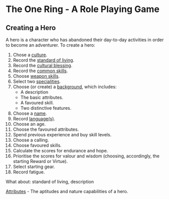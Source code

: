 # The One Ring - A Role Playing Game

## Creating a Hero

A hero is a character who has abandoned their day-to-day activities in order to become an adventurer.  To create a hero:

1. Chose a [culture](cultures.md).
2. Record the [standard of living](standard-of-living.md).
3. Record the [cultural blessing](cultural-blessing.md).  
4. Record the [common skills](common-skill-list.md). 
5. Choose [weapon skills](weapon-skill-list.md).
6. Select two [specialities](specialities.md).
7. Choose (or create) a [background](background.md), which includes:
   * A description
   * The basic attributes.
   * A favoured skill.
   * Two distinctive features. 
8. Choose a [name](names.md).
9. Record [language(s)](languages.md).
10. Choose an age.
11. Choose the favoured attributes.
10. Spend previous experience and buy skill levels.
11. Choose a calling.
12. Choose favoured skills.
13. Calculate the scores for endurance and hope. 
14. Prioritise the scores for valour and wisdom (choosing, accordingly, the starting Reward or Virtue).
15. Select starting gear.
16. Record fatigue.

What about:  standard of living, description

[Attributes](attributes.md) - The aptitudes and nature capabilities of a hero.
